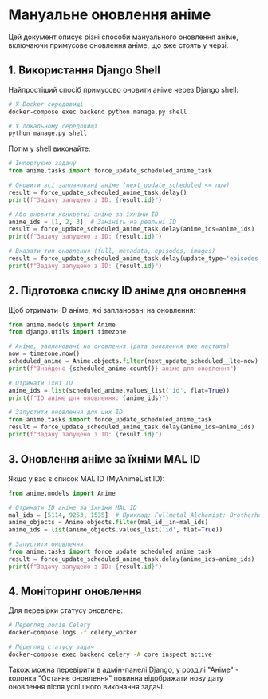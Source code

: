 # Мануальне оновлення аніме

Цей документ описує різні способи мануального оновлення аніме, включаючи примусове оновлення аніме, що вже стоять у черзі.

## 1. Використання Django Shell

Найпростіший спосіб примусово оновити аніме через Django shell:

```bash
# У Docker середовищі
docker-compose exec backend python manage.py shell

# У локальному середовищі
python manage.py shell
```

Потім у shell виконайте:

```python
# Імпортуємо задачу
from anime.tasks import force_update_scheduled_anime_task

# Оновити всі заплановані аніме (next_update_scheduled <= now)
result = force_update_scheduled_anime_task.delay()
print(f"Задачу запущено з ID: {result.id}")

# Або оновити конкретні аніме за їхніми ID
anime_ids = [1, 2, 3]  # Замініть на реальні ID
result = force_update_scheduled_anime_task.delay(anime_ids=anime_ids)
print(f"Задачу запущено з ID: {result.id}")

# Вказати тип оновлення (full, metadata, episodes, images)
result = force_update_scheduled_anime_task.delay(update_type='episodes')
print(f"Задачу запущено з ID: {result.id}")
```

## 2. Підготовка списку ID аніме для оновлення

Щоб отримати ID аніме, які заплановані на оновлення:

```python
from anime.models import Anime
from django.utils import timezone

# Аніме, заплановані на оновлення (дата оновлення вже настала)
now = timezone.now()
scheduled_anime = Anime.objects.filter(next_update_scheduled__lte=now)
print(f"Знайдено {scheduled_anime.count()} аніме для оновлення")

# Отримати їхні ID
anime_ids = list(scheduled_anime.values_list('id', flat=True))
print(f"ID аніме для оновлення: {anime_ids}")

# Запустити оновлення для цих ID
from anime.tasks import force_update_scheduled_anime_task
result = force_update_scheduled_anime_task.delay(anime_ids=anime_ids)
print(f"Задачу запущено з ID: {result.id}")
```

## 3. Оновлення аніме за їхніми MAL ID

Якщо у вас є список MAL ID (MyAnimeList ID):

```python
from anime.models import Anime

# Отримати ID аніме за їхніми MAL ID
mal_ids = [5114, 9253, 1535]  # Приклад: Fullmetal Alchemist: Brotherhood, Steins;Gate тощо
anime_objects = Anime.objects.filter(mal_id__in=mal_ids)
anime_ids = list(anime_objects.values_list('id', flat=True))

# Запустити оновлення
from anime.tasks import force_update_scheduled_anime_task
result = force_update_scheduled_anime_task.delay(anime_ids=anime_ids)
print(f"Задачу запущено з ID: {result.id}")
```

## 4. Моніторинг оновлення

Для перевірки статусу оновлень:

```bash
# Перегляд логів Celery
docker-compose logs -f celery_worker

# Перегляд статусу задач
docker-compose exec backend celery -A core inspect active
```

Також можна перевірити в адмін-панелі Django, у розділі "Аніме" - колонка "Останнє оновлення" 
повинна відображати нову дату оновлення після успішного виконання задачі.
